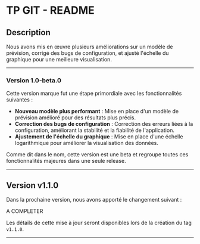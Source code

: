 # TP GIT - README

## Description
Nous avons mis en œuvre plusieurs améliorations sur un modèle de prévision, corrigé des bugs de configuration, et ajusté l'échelle du graphique pour une meilleure visualisation.


----------------------


### Version 1.0-beta.0

Cette version marque fut une étape primordiale avec les fonctionnalités suivantes :

- **Nouveau modèle plus performant** : Mise en place d'un modèle de prévision amélioré pour des résultats plus précis.
- **Correction des bugs de configuration** : Correction des erreurs liées à la configuration, améliorant la stabilité et la fiabilité de l'application.
- **Ajustement de l'échelle du graphique** : Mise en place d'une échelle logarithmique pour améliorer la visualisation des données.

Comme dit dans le nom, cette version est une beta et regroupe toutes ces fonctionnalités majeures dans une seule release.

-----------------------------


## Version v1.1.0

Dans la prochaine version, nous avons apporté le changement suivant :

A COMPLETER
  
Les détails de cette mise à jour seront disponibles lors de la création du tag `v1.1.0`.

---

